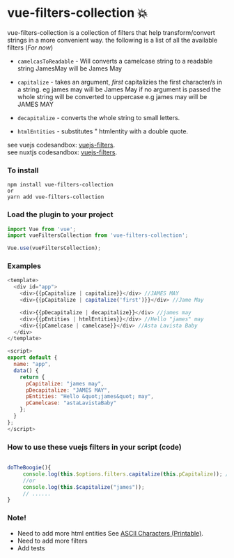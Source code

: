 # vue-filters-collection :boom:

vue-filters-collection is a collection of filters that help transform/convert strings in a more convenient way. the following is a list of all the available filters (_For now_)

- `camelcasToReadable` - Will converts a camelcase string to a readable string JamesMay will be James May

- `capitalize` - takes an argument, _first_ capitalizies the first character/s in a string. eg james may will be James May
  if no argument is passed the whole string will be converted to uppercase e.g james may will be JAMES MAY

- `decapitalize` - converts the whole string to small letters.

- `htmlEntities` - substitutes &quot; htmlentity with a double quote.

see vuejs codesandbox: [vuejs-filters](https://dev.w3.org/html5/html-author/charref). </br> see nuxtjs codesandbox: [vuejs-filters](https://codesandbox.io/s/codesandbox-nuxt-nobes).

### To install

```
npm install vue-filters-collection
or
yarn add vue-filters-collection
```

### Load the plugin to your project

```javascript
import Vue from 'vue';
import vueFiltersCollection from 'vue-filters-collection';

Vue.use(vueFiltersCollection);
```

### Examples

```javascript
<template>
  <div id="app">
    <div>{{pCapitalize | capitalize}}</div> //JAMES MAY
    <div>{{pCapitalize | capitalize('first')}}</div> //Jame May

    <div>{{pDecapitalize | decapitalize}}</div> //james may
    <div>{{pEntities | htmlEntities}}</div> //Hello "james" may
    <div>{{pCamelcase | camelcase}}</div> //Asta Lavista Baby
  </div>
</template>

<script>
export default {
  name: "app",
  data() {
    return {
      pCapitalize: "james may",
      pDecapitalize: "JAMES MAY",
      pEntities: "Hello &quot;james&quot; may",
      pCamelcase: "astaLavistaBaby"
    };
  }
};
</script>
```

### How to use these vuejs filters in your script (code)

```javascript

doTheBoogie(){
     console.log(this.$options.filters.capitalize(this.pCapitalize)); //JAMES MAY
     //or
     console.log(this.$capitalize("james"));
     // ......
}

```

### Note!

- Need to add more html entities See [ASCII Characters (Printable)](https://dev.w3.org/html5/html-author/charref).
- Need to add more filters
- Add tests
